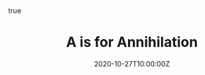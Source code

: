 ---
title: A is for Annihilation
summary: Product states and occupation numbers. Creation and annihilation operators. The case of fermions. Representation of operators.
authors: [Austen Lamacraft]
tags: []
categories: []
date: "2020-10-27T10:00:00Z"
date_end: "2020-10-27T11:30:00Z"
publishDate: "2020-10-01T22:30:00Z"
all_day: false
lecture_slides: second-quantization
math: true
weight: 50
---